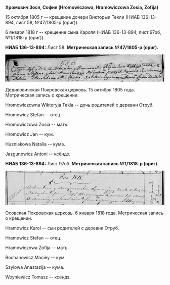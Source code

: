 **Хромович Зося, София (Hromowiczowa, Hramowiczowa Zosia, Zofija)**

15 октября 1805 г -- крещение дочери Викторыи Текли (НИАБ 136-13-894,
лист 58, №47/1805-р (ориг)).

6 января 1818 г -- крещение сына Кароля (НИАБ 136-13-894, лист 97об,
№1/1818-р (ориг)).

**НИАБ 136-13-894:** Лист 58. **Метрическая запись №47/1805-р (ориг).**

![](./media/85cf8d319159b427c0ed93b076b9a309b60b57b8.png)

Дедиловичская Покровская церковь. 15 октября 1805 года. Метрическая
запись о крещении.

Hromowiczowna Wiktoryja Tekla -- дочь родителей с деревни Отруб.

Hromowicz Stefan -- отец.

Hromowiczowa Zosia -- мать.

Hromowicz Jan -- кум.

Huzniakowa Natalia -- кума.

Jazgunowicz Antoni -- ксёндз.

**НИАБ 136-13-894:** Лист 97об. **Метрическая запись №1/1818-р (ориг).**

![](./media/0f2b4b55bdfdf9d159f89a20df098f721ad75ebe.png)

Осовская Покровская церковь. 6 января 1818 года. Метрическая запись о
крещении.

Hramowicz Karol -- сын родителей с деревни Отруб.

Hramowicz Stefan -- отец.

Hramowiczowa Zofija -- мать.

Bochanowicz Maciey -- кум.

Szyłowa Anastazija -- кума.

Woyniewicz Tomasz -- ксёндз.
